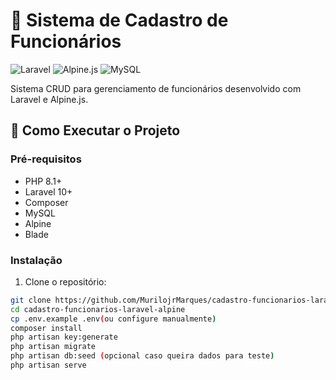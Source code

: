 # 🏢 Sistema de Cadastro de Funcionários

![Laravel](https://img.shields.io/badge/Laravel-FF2D20?style=for-the-badge&logo=laravel&logoColor=white)
![Alpine.js](https://img.shields.io/badge/Alpine.js-8BC0D0?style=for-the-badge&logo=alpine.js&logoColor=black)
![MySQL](https://img.shields.io/badge/MySQL-005C84?style=for-the-badge&logo=mysql&logoColor=white)

Sistema CRUD para gerenciamento de funcionários desenvolvido com Laravel e Alpine.js.

## 🚀 Como Executar o Projeto

### Pré-requisitos
- PHP 8.1+
- Laravel 10+
- Composer
- MySQL
- Alpine
- Blade


### Instalação
1. Clone o repositório:
```bash
git clone https://github.com/MurilojrMarques/cadastro-funcionarios-laravel-alpine.git
cd cadastro-funcionarios-laravel-alpine
cp .env.example .env(ou configure manualmente)
composer install
php artisan key:generate
php artisan migrate
php artisan db:seed (opcional caso queira dados para teste)
php artisan serve
